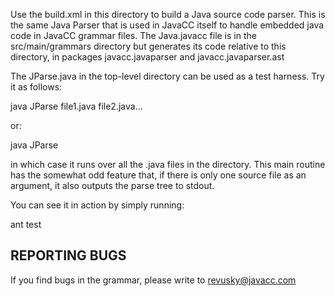 Use the build.xml in this directory to build a Java source code parser. This is the same Java Parser that is
used in JavaCC itself to handle embedded java code in JavaCC grammar files. The Java.javacc file is in 
the src/main/grammars directory but generates its code relative to this directory, in packages javacc.javaparser
and javacc.javaparser.ast

The JParse.java in the top-level directory can be used as a test harness. Try it as follows:

java JParse file1.java file2.java...

or:

java JParse <directory>

in which case it runs over all the .java files in the directory. This main routine has the somewhat 
odd feature that, if there is only one source file as an argument, it also outputs the parse tree to stdout.

You can see it in action by simply running:

ant test

REPORTING BUGS
--------------

If you find bugs in the grammar, please write to revusky@javacc.com
